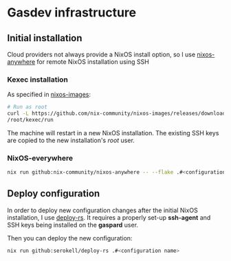 # Gasdev infrastructure

## Initial installation

Cloud providers not always provide a NixOS install option, so I use [nixos-anywhere](https://github.com/nix-community/nixos-anywhere) for remote NixOS installation using SSH

### Kexec installation

As specified in [nixos-images](https://github.com/nix-community/nixos-images#kexec-tarballs):

```sh
# Run as root
curl -L https://github.com/nix-community/nixos-images/releases/download/nixos-unstable/nixos-kexec-installer-noninteractive-x86_64-linux.tar.gz | tar -xzf- -C /root
/root/kexec/run
```

The machine will restart in a new NixOS installation. The existing SSH keys are copied to the new installation's _root_ user.

### NixOS-everywhere

```sh
nix run github:nix-community/nixos-anywhere -- --flake .#<configuration name> root@<ip address>
```

## Deploy configuration

In order to deploy new configuration changes after the initial NixOS installation, I use [deploy-rs](https://github.com/serokell/deploy-rs). It requires a properly set-up **ssh-agent** and SSH keys being installed on the **gaspard** user.

Then you can deploy the new configuration:

```sh
nix run github:serokell/deploy-rs .#<configuration name>
```
